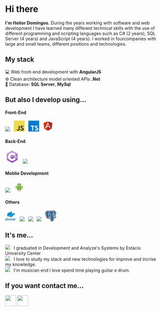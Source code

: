 # Hi there 
**I'm Heitor Domingos.** 
During the years working with software and web development I have learned many different technical skills with the use of different programming and scripting languages such as C# (2 years), SQL Server (4 years) and JavaScript (4 years). I worked in fourcompanies with large and small teams, different positions and technologies.
<br />

## My stack
:computer: Web front-end development with **AngularJS** <br/>
:gear: Clean architecture model oriented APIs **.Net** <br/>
:floppy_disk: Database: **SQL Server**, **MySql**<br/>

## But also I develop using... 
#### Front-End
<p>
  <img src="https://img.icons8.com/color/344/react-native.png" height="35px"/> 
  &nbsp;
  <img src="https://raw.githubusercontent.com/github/explore/80688e429a7d4ef2fca1e82350fe8e3517d3494d/topics/javascript/javascript.png" height="35px"/>
  &nbsp;  
  <img src="https://raw.githubusercontent.com/github/explore/80688e429a7d4ef2fca1e82350fe8e3517d3494d/topics/typescript/typescript.png" height="35px"/>
  &nbsp;
  <img src="https://github.com/WRCrys/devca-portfolio-ts/blob/main/src/assets/angular-logo.svg" height="35px"/>
</p>


#### Back-End
<p>
  <img src="https://github.com/WRCrys/devca-portfolio-ts/blob/main/src/components/ItemProject/assets/csharp-logo.svg" height="45px"/>
  &nbsp;
  <img src="https://upload.wikimedia.org/wikipedia/commons/thumb/d/d9/Node.js_logo.svg/1280px-Node.js_logo.svg.png" height="45px" />  
</p>


#### Moblie Development
<p>
  <img src="https://img.icons8.com/color/344/react-native.png" height="35px"/> 
  &nbsp;
  <img src="https://github.com/WRCrys/devca-portfolio-ts/blob/main/src/components/ItemProject/assets/android-logo.svg" height="35px"/> 
<p/>

#### Others
<p>
  <img src="https://raw.githubusercontent.com/github/explore/80688e429a7d4ef2fca1e82350fe8e3517d3494d/topics/docker/docker.png" height="35px"/> 
  &nbsp;
  <img src="https://img.icons8.com/color/48/000000/kubernetes.png" height="35px"/> 
  &nbsp;
  <img src="https://img.icons8.com/color/452/microsoft-sql-server.png" height="35px" />    
  &nbsp;  
  <img src="https://www.mysql.com/common/logos/logo-mysql-170x115.png" height="35px"/>
  &nbsp;
  <img src="https://raw.githubusercontent.com/github/explore/80688e429a7d4ef2fca1e82350fe8e3517d3494d/topics/postgresql/postgresql.png" height="35px"/> 
<p/>

## It's me... 
<p>
  <img src="https://img.icons8.com/color/48/000000/graduation-cap.png" height="35px"/> 
  &nbsp;
  <label>
    I graduated in Development and Analyze's Systems by Estácio University Center
  <label/>
  <br />    
  <img src="https://img.icons8.com/color/48/000000/open-book--v2.png" height="35px"/> 
  &nbsp;    
  <label>
    I love to study my stack and new technologies for improve and incrise my knowledge.
  <label/>
   <br />    
  <img src="https://img.icons8.com/emoji/48/000000/guitar-emoji.png" height="35px"/> 
  &nbsp;
  <label>
    I'm musician end I love spend time playing guitar e drum.
  <label/>
  <br />
<p/>
    
## If you want contact me...
<a href="https://www.linkedin.com/in/heitor-domingos/"><img width="35" height="35" src="https://img.icons8.com/color/96/000000/linkedin.png"></a>
<a href="mailto:heitor.rummenigge@gmail.com"><img width="35" height="35" src="https://img.icons8.com/color/96/000000/gmail.png"></a>

<!---
HeitorDomingos/HeitorDomingos is a ✨ special ✨ repository because its `README.md` (this file) appears on your GitHub profile.
You can click the Preview link to take a look at your changes.
--->


